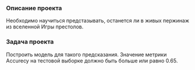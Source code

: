 ### Описание проекта

Необходимо научиться предстазывать, останется ли в живых пержинаж из вселенной Игры престолов.
### Задача проекта
Построить модель для такого предсказания. Значение метрики Accurecy на тестовой выборке должно быть больше или равно 0.65.
